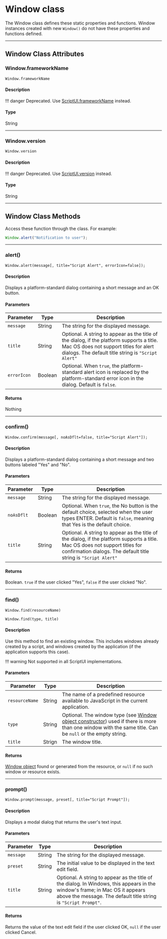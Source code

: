 # Window class

The Window class defines these static properties and functions. Window instances created with new `Window()` do not have these properties and functions defined.

---

## Window Class Attributes

### Window.frameworkName

`Window.frameworkName`

#### Description

!!! danger
    Deprecated. Use [ScriptUI.frameworkName](./scriptui-class.md#scriptuiframeworkname) instead.

#### Type

String

---

### Window.version

`Window.version`

#### Description

!!! danger
    Deprecated. Use [ScriptUI.version](./scriptui-class.md#scriptuiversion) instead.

#### Type

String

---

## Window Class Methods

Access these function through the class. For example:

```javascript
Window.alert("Notification to user");
```

---

### alert()

`Window.alert(message[, title="Script Alert", errorIcon=false]);`

#### Description

Displays a platform-standard dialog containing a short message and an OK button.

#### Parameters

|  Parameter  |  Type   |                                                                                        Description                                                                                        |
| ----------- | ------- | ----------------------------------------------------------------------------------------------------------------------------------------------------------------------------------------- |
| `message`   | String  | The string for the displayed message.                                                                                                                                                     |
| `title`     | String  | Optional. A string to appear as the title of the dialog, if the platform supports a title. Mac OS does not support titles for alert dialogs. The default title string is `"Script Alert"` |
| `errorIcon` | Boolean | Optional. When `true`, the platform-standard alert icon is replaced by the platform-standard error icon in the dialog. Default is `false`.                                                |

#### Returns

Nothing

---

### confirm()

`Window.confirm(message[, noAsDflt=false, title="Script Alert"]);`


#### Description

Displays a platform-standard dialog containing a short message and two buttons labeled "Yes" and "No".

#### Parameters

| Parameter  |  Type   |                                                                                           Description                                                                                            |
| ---------- | ------- | ------------------------------------------------------------------------------------------------------------------------------------------------------------------------------------------------ |
| `message`  | String  | The string for the displayed message.                                                                                                                                                            |
| `noAsDflt` | Boolean | Optional. When `true`, the No button is the default choice, selected when the user types ENTER. Default is `false`, meaning that Yes is the default choice.                                      |
| `title`    | String  | Optional. A string to appear as the title of the dialog, if the platform supports a title. Mac OS does not support titles for confirmation dialogs. The default title string is `"Script Alert"` |

#### Returns

Boolean. `true` if the user clicked "Yes", `false` if the user clicked "No".

---

### find()

`Window.find(resourceName)`

`Window.find(type, title)`

#### Description

Use this method to find an existing window. This includes windows already created by a script, and windows created by the application (if the application supports this case).

!!! warning
    Not supported in all ScriptUI implementations.

#### Parameters

|   Parameter    |  Type  |                                                                                              Description                                                                                              |
| -------------- | ------ | ----------------------------------------------------------------------------------------------------------------------------------------------------------------------------------------------------- |
| `resourceName` | String | The name of a predefined resource available to JavaScript in the current application.                                                                                                                 |
| `type`         | String | Optional. The window type (see [Window object constructor](window-object.md#window-object-constructor)) used if there is more than one window with the same title. Can be `null` or the empty string. |
| `title`        | Strign | The window title.                                                                                                                                                                                     |

#### Returns

[Window object](./window-object.md) found or generated from the resource, or `null` if no such window or resource exists.

---

### prompt()

`Window.prompt(message, preset[, title="Script Prompt"]);`


#### Description

Displays a modal dialog that returns the user's text input.

#### Parameters

| Parameter |  Type  |                                                                                           Description                                                                                           |
| --------- | ------ | ----------------------------------------------------------------------------------------------------------------------------------------------------------------------------------------------- |
| `message` | String | The string for the displayed message.                                                                                                                                                           |
| `preset`  | String | The initial value to be displayed in the text edit field.                                                                                                                                       |
| `title`   | String | Optional. A string to appear as the title of the dialog. In Windows, this appears in the window's frame; in Mac OS it appears above the message. The default title string is `"Script Prompt"`. |

#### Returns

Returns the value of the text edit field if the user clicked OK, `null` if the user clicked Cancel.
